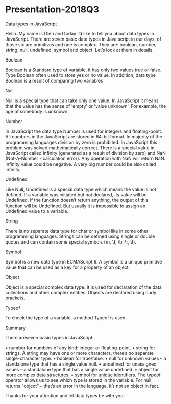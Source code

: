 # Presentation-2018Q3

Data types in JavaScript

Hello. My name is Oleh and today I’d like to tell you about data types in JavaScript. There are seven basic data types in Java script in our days, of those six are primitives and one is complex. They are: boolean, number, string, null, undefined, symbol and object. Let’s look at them in details.

Boolean 

Boolean is a Standard type of variable, it has only two values true or false. Type Boolean often used to store yes or no value. In addition, data type Boolean is a result of comparing two variables

Null

Null is a special type that can take only one value. In JavaScript it means that the value has the sense of 'empty' or 'value unknown'. For example, the age of somebody is unknown.

Number

In JavaScript the data type Number is used for integers and floating-point.
All numbers in the JavaScript are stored in 64-bit format. In majority of the programming languages division by zero is prohibited. In JavaScript this problem was solved mathematically correct. There is a special value in JavaScript called Infinity (generated as a result of division by zero) and NaN (Not-A-Number - calculation error). Any operation with NaN will return NaN. Infinity value could be negative. A very big number could be also called infinity.

Undefined

Like Null, Undefined is a special data type which means the value is not defined. If a variable was initiated but not declared, its value will be Undefined. If the function doesn’t return anything, the output of this function will be Undefined.
 But usually it is impossible to assign an Undefined value to a variable. 

String

There is no separate data type for char or symbol like in some other programming languages. Strings can be defined using single or double quotes and can contain some special symbols (\n, \f, \b, \r, \t).

Symbol

Symbol is a new data type in ECMAScript 6. A symbol is a unique primitive value that can be used as a key for a property of an object.

Object

Object is a special complex data type. It is used for declaration of the data collections and other complex entities. Objects are declared using curly brackets.

Typeof

To check the type of a variable, a method Typeof is used.

Summary

There areseven basic types in JavaScript:

•	number for numbers of any kind: integer or floating-point.
•	string for strings. A string may have one or more characters, there’s no separate single-character type.
•	boolean for true/false.
•	null for unknown values – a standalone type that has a single value null.
•	undefined for unassigned values – a standalone type that has a single value undefined.
•	object for more complex data structures.
•	symbol for unique identifiers.
The typeof operator allows us to see which type is stored in the variable.
For null returns "object" – that’s an error in the language, it’s not an object in fact.

Thanks for your attention and let data types be with you!

 

